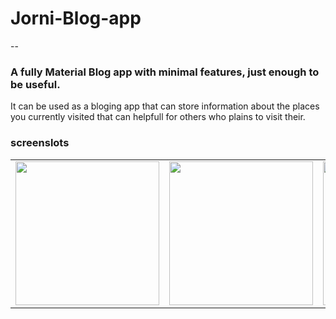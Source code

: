 # Jorni-Blog-app
--
### A fully Material Blog app with minimal features, just enough to be useful.
It can be used as a bloging app that can store information about the places you currently visited 
that can helpfull for others who plains to visit their.
### screenslots
<table>
        <tr>
<td><img src = "https://user-images.githubusercontent.com/60127465/93910151-52e7f180-fd1e-11ea-8c1a-e0c27f480db4.png" width="230"></td>
<td><img src = "https://user-images.githubusercontent.com/60127465/93910278-7f037280-fd1e-11ea-9ea5-eaf4d7baf3cf.png" width="230"></td>
<td><img src = "https://user-images.githubusercontent.com/60127465/93910293-84f95380-fd1e-11ea-8fb2-b8989ce20918.png"  width="230"></td>
<td><img src = "https://user-images.githubusercontent.com/60127465/93910309-89257100-fd1e-11ea-962b-2bda8b36abcc.png"  width="230"></td>
        </tr>
</table> 
